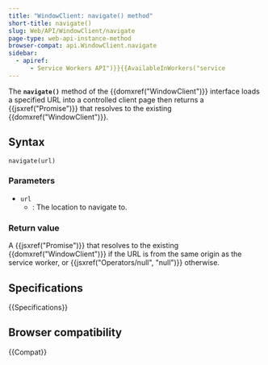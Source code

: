 ```yaml
---
title: "WindowClient: navigate() method"
short-title: navigate()
slug: Web/API/WindowClient/navigate
page-type: web-api-instance-method
browser-compat: api.WindowClient.navigate
sidebar:
  - apiref:
      - Service Workers API")}}{{AvailableInWorkers("service
---
```


The **`navigate()`** method of the {{domxref("WindowClient")}}
interface loads a specified URL into a controlled client page then returns a
{{jsxref("Promise")}} that resolves to the existing {{domxref("WindowClient")}}.

## Syntax

```js-nolint
navigate(url)
```

### Parameters

- `url`
  - : The location to navigate to.

### Return value

A {{jsxref("Promise")}} that resolves to the existing {{domxref("WindowClient")}} if the URL is from the same origin as the service worker, or {{jsxref("Operators/null", "null")}} otherwise.

## Specifications

{{Specifications}}

## Browser compatibility

{{Compat}}
